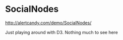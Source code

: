 # SocialNodes

http://alertcandy.com/demo/SocialNodes/


Just playing around with D3. Nothing much to see here
